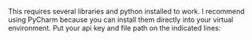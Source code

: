 This requires several libraries and python installed to work. I recommend using PyCharm because you can install them directly into your virtual environment. Put your api key and file path on the indicated lines:
